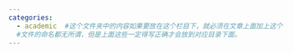 ```yaml
---
categories:
  - academic  #这个文件夹中的内容如果要放在这个栏目下，就必须在文章上面加上这个
  #文件的命名都无所谓，但是上面这些一定得写正确才会放到对应目录下面。
---
```

